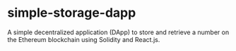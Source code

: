 # simple-storage-dapp
A simple decentralized application (DApp) to store and retrieve a number on the Ethereum blockchain using Solidity and React.js.
